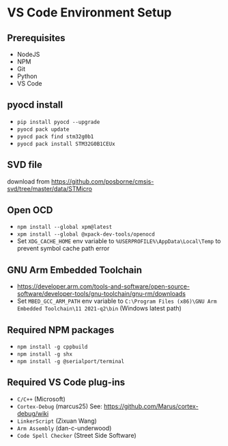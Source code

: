 # VS Code Environment Setup
## Prerequisites
* NodeJS
* NPM
* Git
* Python
* VS Code
## pyocd install
* `pip install pyocd --upgrade`
* `pyocd pack update`
* `pyocd pack find stm32g0b1`
* `pyocd pack install STM32G0B1CEUx`
## SVD file
download from https://github.com/posborne/cmsis-svd/tree/master/data/STMicro
## Open OCD
* `npm install --global xpm@latest`
* `xpm install --global @xpack-dev-tools/openocd`
* Set `XDG_CACHE_HOME` env variable to `%USERPROFILE%\AppData\Local\Temp` to prevent symbol cache path error
## GNU Arm Embedded Toolchain
* https://developer.arm.com/tools-and-software/open-source-software/developer-tools/gnu-toolchain/gnu-rm/downloads
* Set `MBED_GCC_ARM_PATH` env variable to `C:\Program Files (x86)\GNU Arm Embedded Toolchain\11 2021-q2\bin` (Windows latest path)
## Required NPM packages
* `npm install -g cppbuild`
* `npm install -g shx`
* `npm install -g @serialport/terminal`
## Required VS Code plug-ins
* `C/C++` (Microsoft)
* `Cortex-Debug` (marcus25) See: https://github.com/Marus/cortex-debug/wiki
* `LinkerScript` (Zixuan Wang)
* `Arm Assembly` (dan-c-underwood)
* `Code Spell Checker` (Street Side Software)